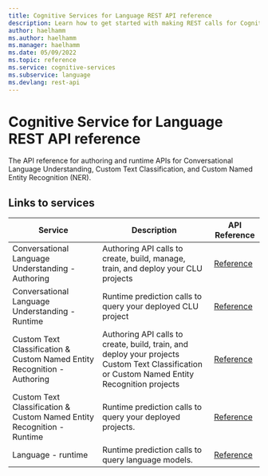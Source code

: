 ```yaml
---
title: Cognitive Services for Language REST API reference
description: Learn how to get started with making REST calls for Cognitive Services for Language
author: haelhamm
ms.author: haelhamm
ms.manager: haelhamm
ms.date: 05/09/2022
ms.topic: reference
ms.service: cognitive-services
ms.subservice: language
ms.devlang: rest-api
---
```


# Cognitive Service for Language REST API reference

The API reference for authoring and runtime APIs for Conversational Language Understanding, Custom Text Classification, and Custom Named Entity Recognition (NER).

## Links to services

|Service|Description|API Reference|
|--|--|--|
|Conversational Language Understanding - Authoring|Authoring API calls to create, build, manage, train, and deploy your CLU projects|[Reference](/rest/api/language/conversational-analysis-authoring)|
|Conversational Language Understanding - Runtime|Runtime prediction calls to query your deployed CLU project|[Reference](/rest/api/language/conversation-analysis-runtime)|
|Custom Text Classification & Custom Named Entity Recognition - Authoring|Authoring API calls to create, build, train, and deploy your projects Custom Text Classification or Custom Named Entity Recognition projects|[Reference](/rest/api/language/text-analysis-authoring)|
|Custom Text Classification & Custom Named Entity Recognition - Runtime|Runtime prediction calls to query your deployed projects.|[Reference](/rest/api/language/text-analysis-runtime)|
|Language - runtime|Runtime prediction calls to query language models.|[Reference](/rest/api/language/text-analysis-runtime)|

